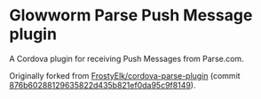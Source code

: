 Glowworm Parse Push Message plugin
==================================

A Cordova plugin for receiving Push Messages from Parse.com.

Originally forked from <a href="https://github.com/FrostyElk/cordova-parse-plugin">FrostyElk/cordova-parse-plugin</a> (commit <a href="https://github.com/FrostyElk/cordova-parse-plugin/commit/876b60288129635822d435b821ef0da95c9f8149">876b60288129635822d435b821ef0da95c9f8149</a>).
